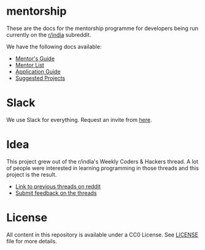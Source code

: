 # mentorship

These are the docs for the mentorship programme for developers being run currently
on the [r/india](https://reddit.com/r/india) subreddit.

We have the following docs available:

- [Mentor's Guide](mentors-guide.md)
- [Mentor List](mentors-list.md)
- [Application Guide](apply.md)
- [Suggested Projects](projects.md)

# Slack 

We use Slack for everything. Request an invite from [here](http://slack.devup.in).

# Idea

This project grew out of the r/india's Weekly Coders & Hackers
thread. A lot of people were interested in learning programming
in those threads and this project is the result.

- [Link to previous threads on reddit][reddit]
- [Submit feedback on the threads][feedback]

# License

All content in this repository is available under a CC0 License. See [LICENSE](LICENSE.md)
file for more details.


[reddit]: https://www.reddit.com/r/india/search?q=Weekly+Coders%2C+Hackers+%26+All+Tech+related+thread+author%3Aavinassh&amp;restrict_sr=on&amp;sort=new&amp;t=all
[feedback]: https://docs.google.com/forms/d/1SckHqjbogIYemAduK8WTeyFu4-ia8hSS88JzYmxLAHE/viewform
